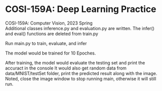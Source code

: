 # COSI-159A: Deep Learning Practice

COSI-159A: Computer Vision, 2023 Spring  
Additional classes inference.py and evaluation.py are written. The infer() and eval() functions are deleted from train.py

Run main.py to train, evaluate, and infer

The model would be trained for 10 Epoches.

After training, the model would evaluate the testing set and print the accuract in the console
It would also get random data from data/MNIST/testSet folder, print the predicted result along with the image.
Noted, close the image window to stop running main, otherwise it will still run.